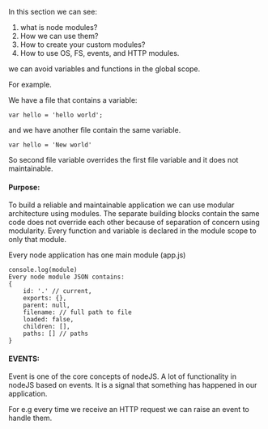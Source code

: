 In this section we can see:

1) what is node modules?
2) How we can use them?
3) How to create your custom modules?
4) How to use OS, FS, events, and HTTP modules.

we can avoid variables and functions in the global scope.

For example. 

We have a file that contains a variable:
```
var hello = 'hello world';
```

and we have another file contain the same variable.
```
var hello = 'New world'
```

So second file variable overrides the first file variable and it does not maintainable.

#### Purpose:
To build a reliable and maintainable application we can use modular architecture using modules. The separate building blocks contain the same code does not override each other because of separation of concern using modularity. Every function and variable is declared in the module scope to only that module.

Every node application has one main module (app.js)
```
console.log(module)
Every node module JSON contains:
{
    id: '.' // current,
    exports: {},
    parent: null,
    filename: // full path to file
    loaded: false,
    children: [],
    paths: [] // paths
}
```

#### EVENTS:

Event is one of the core concepts of nodeJS. A lot of functionality in nodeJS based on events. It is a signal that something has happened in our application.

For e.g every time we receive an HTTP request we can raise an event to handle them.
